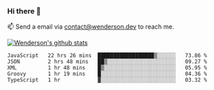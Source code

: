 ### Hi there 👋

<!--
**Wenderson-P/wenderson-p** is a ✨ _special_ ✨ repository because its `README.md` (this file) appears on your GitHub profile.

Here are some ideas to get you started:

- 🔭 I’m currently working on ...
- 🌱 I’m currently learning ...
- 👯 I’m looking to collaborate on ...
- 🤔 I’m looking for help with ...
- 💬 Ask me about ...
- 📫 How to reach me: ...
- 😄 Pronouns: ...
- ⚡ Fun fact: ...
-->

📫  Send a email via contact@wenderson.dev to reach me.

[![Wenderson's github stats](https://github-readme-stats.vercel.app/api?username=wenderson-p&show_icons=true&theme=tokyonight&hide=issues)](https://github.com/wenderson-p/github-readme-stats)

<!--START_SECTION:waka-->
```text
JavaScript   22 hrs 26 mins  ██████████████████▒░░░░░░   73.86 % 
JSON         2 hrs 48 mins   ██▒░░░░░░░░░░░░░░░░░░░░░░   09.27 % 
XML          1 hr 48 mins    █▒░░░░░░░░░░░░░░░░░░░░░░░   05.95 % 
Groovy       1 hr 19 mins    █░░░░░░░░░░░░░░░░░░░░░░░░   04.36 % 
TypeScript   1 hr            ▓░░░░░░░░░░░░░░░░░░░░░░░░   03.32 % 
```
<!--END_SECTION:waka-->
